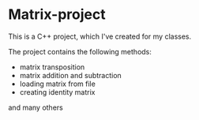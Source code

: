 # Matrix-project
This is a C++ project, which I've created for my classes.  

The project contains the following methods:
- matrix transposition
- matrix addition and subtraction
- loading matrix from file
- creating identity matrix

 and many others


